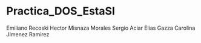 # Practica_DOS_EstaSI

Emiliano Recoski
Hector Misnaza Morales
Sergio Aciar
Elias Gazza
Carolina JImenez Ramirez

